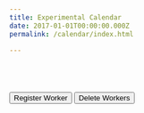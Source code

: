 ```yaml
---
title: Experimental Calendar
date: 2017-01-01T00:00:00.000Z
permalink: /calendar/index.html

---
```


<div class="cal-container">
  <div id="calendar"></div>
</div>
<button style="margin-top: 4em" onclick="registerServiceWorker()">Register Worker</button>
<button style="margin-top: 1em" onclick="deleteServiceWorkers()">Delete Workers</button>

<!-- temporary service worker deleter -->
<script>
  function deleteServiceWorkers() {
    console.log('attempting to delete workers');
    navigator.serviceWorker.getRegistrations().then(function(registrations) {
      for(let registration of registrations) {
        console.log(registration);
        registration.unregister()
      } 
    })
  }

  function registerServiceWorker() {
    console.log('attempting to register a worker');
    if ('serviceWorker' in navigator) {
      navigator.serviceWorker.register('/simpleSW.js')
        .then((reg) => {
          // registration worked
          console.log('Registration succeeded. Scope is ' + reg.scope);
        }).catch((error) => {
          // registration failed
          console.log('Registration failed with ' + error);
        });
    }
  }

</script>

